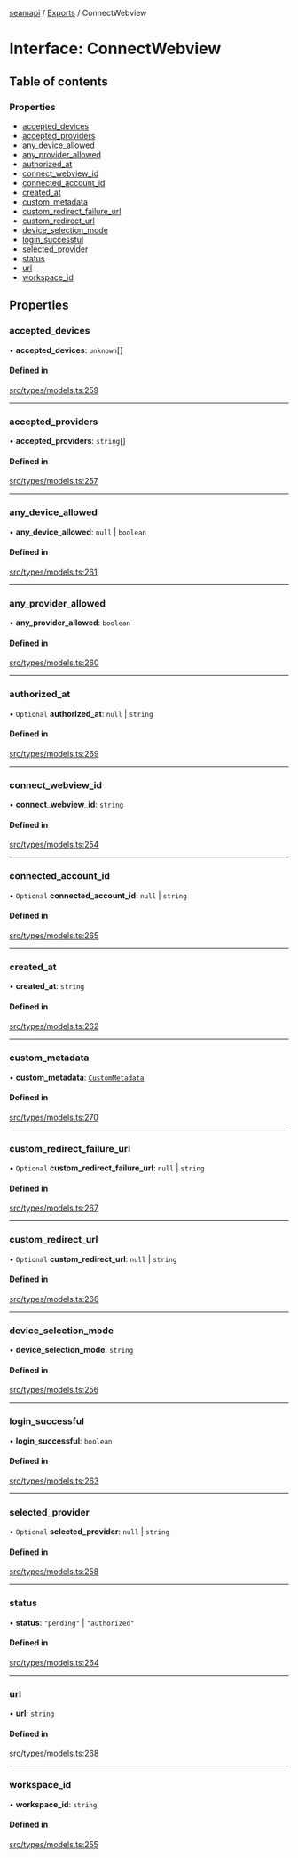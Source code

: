 [seamapi](../README.md) / [Exports](../modules.md) / ConnectWebview

# Interface: ConnectWebview

## Table of contents

### Properties

- [accepted\_devices](ConnectWebview.md#accepted_devices)
- [accepted\_providers](ConnectWebview.md#accepted_providers)
- [any\_device\_allowed](ConnectWebview.md#any_device_allowed)
- [any\_provider\_allowed](ConnectWebview.md#any_provider_allowed)
- [authorized\_at](ConnectWebview.md#authorized_at)
- [connect\_webview\_id](ConnectWebview.md#connect_webview_id)
- [connected\_account\_id](ConnectWebview.md#connected_account_id)
- [created\_at](ConnectWebview.md#created_at)
- [custom\_metadata](ConnectWebview.md#custom_metadata)
- [custom\_redirect\_failure\_url](ConnectWebview.md#custom_redirect_failure_url)
- [custom\_redirect\_url](ConnectWebview.md#custom_redirect_url)
- [device\_selection\_mode](ConnectWebview.md#device_selection_mode)
- [login\_successful](ConnectWebview.md#login_successful)
- [selected\_provider](ConnectWebview.md#selected_provider)
- [status](ConnectWebview.md#status)
- [url](ConnectWebview.md#url)
- [workspace\_id](ConnectWebview.md#workspace_id)

## Properties

### accepted\_devices

• **accepted\_devices**: `unknown`[]

#### Defined in

[src/types/models.ts:259](https://github.com/seamapi/javascript/blob/main/src/types/models.ts#L259)

___

### accepted\_providers

• **accepted\_providers**: `string`[]

#### Defined in

[src/types/models.ts:257](https://github.com/seamapi/javascript/blob/main/src/types/models.ts#L257)

___

### any\_device\_allowed

• **any\_device\_allowed**: ``null`` \| `boolean`

#### Defined in

[src/types/models.ts:261](https://github.com/seamapi/javascript/blob/main/src/types/models.ts#L261)

___

### any\_provider\_allowed

• **any\_provider\_allowed**: `boolean`

#### Defined in

[src/types/models.ts:260](https://github.com/seamapi/javascript/blob/main/src/types/models.ts#L260)

___

### authorized\_at

• `Optional` **authorized\_at**: ``null`` \| `string`

#### Defined in

[src/types/models.ts:269](https://github.com/seamapi/javascript/blob/main/src/types/models.ts#L269)

___

### connect\_webview\_id

• **connect\_webview\_id**: `string`

#### Defined in

[src/types/models.ts:254](https://github.com/seamapi/javascript/blob/main/src/types/models.ts#L254)

___

### connected\_account\_id

• `Optional` **connected\_account\_id**: ``null`` \| `string`

#### Defined in

[src/types/models.ts:265](https://github.com/seamapi/javascript/blob/main/src/types/models.ts#L265)

___

### created\_at

• **created\_at**: `string`

#### Defined in

[src/types/models.ts:262](https://github.com/seamapi/javascript/blob/main/src/types/models.ts#L262)

___

### custom\_metadata

• **custom\_metadata**: [`CustomMetadata`](../modules.md#custommetadata)

#### Defined in

[src/types/models.ts:270](https://github.com/seamapi/javascript/blob/main/src/types/models.ts#L270)

___

### custom\_redirect\_failure\_url

• `Optional` **custom\_redirect\_failure\_url**: ``null`` \| `string`

#### Defined in

[src/types/models.ts:267](https://github.com/seamapi/javascript/blob/main/src/types/models.ts#L267)

___

### custom\_redirect\_url

• `Optional` **custom\_redirect\_url**: ``null`` \| `string`

#### Defined in

[src/types/models.ts:266](https://github.com/seamapi/javascript/blob/main/src/types/models.ts#L266)

___

### device\_selection\_mode

• **device\_selection\_mode**: `string`

#### Defined in

[src/types/models.ts:256](https://github.com/seamapi/javascript/blob/main/src/types/models.ts#L256)

___

### login\_successful

• **login\_successful**: `boolean`

#### Defined in

[src/types/models.ts:263](https://github.com/seamapi/javascript/blob/main/src/types/models.ts#L263)

___

### selected\_provider

• `Optional` **selected\_provider**: ``null`` \| `string`

#### Defined in

[src/types/models.ts:258](https://github.com/seamapi/javascript/blob/main/src/types/models.ts#L258)

___

### status

• **status**: ``"pending"`` \| ``"authorized"``

#### Defined in

[src/types/models.ts:264](https://github.com/seamapi/javascript/blob/main/src/types/models.ts#L264)

___

### url

• **url**: `string`

#### Defined in

[src/types/models.ts:268](https://github.com/seamapi/javascript/blob/main/src/types/models.ts#L268)

___

### workspace\_id

• **workspace\_id**: `string`

#### Defined in

[src/types/models.ts:255](https://github.com/seamapi/javascript/blob/main/src/types/models.ts#L255)
